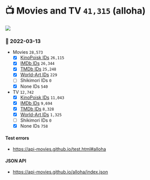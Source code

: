 # :tv: Movies and TV `41,315` (alloha)

<a href="https://API-Movies.github.io"><img src="https://API-Movies.github.io/banner.png?cache"></a>

### :date: 2022-03-13
- Movies `28,573`
  - [x] <a href="https://API-Movies.github.io/alloha/movie_kinopoisk_ids.json">KinoPoisk IDs</a> `26,115`
  - [x] <a href="https://API-Movies.github.io/alloha/movie_imdb_ids.json">IMDb IDs</a> `26,344`
  - [x] <a href="https://API-Movies.github.io/alloha/movie_tmdb_ids.json">TMDb IDs</a> `25,248`
  - [x] <a href="https://API-Movies.github.io/alloha/movie_world_art_ids.json">World-Art IDs</a> `229`
  - [ ] Shikimori IDs `0`
  - [x] None IDs `540`
- TV `12,742`
  - [x] <a href="https://API-Movies.github.io/alloha/tv_kinopoisk_ids.json">KinoPoisk IDs</a> `11,043`
  - [x] <a href="https://API-Movies.github.io/alloha/tv_imdb_ids.json">IMDb IDs</a> `9,694`
  - [x] <a href="https://API-Movies.github.io/alloha/tv_tmdb_ids.json">TMDb IDs</a> `8,328`
  - [x] <a href="https://API-Movies.github.io/alloha/tv_world_art_ids.json">World-Art IDs</a> `1,325`
  - [ ] Shikimori IDs `0`
  - [x] None IDs `758`
#### Test errors
- <a href='https://api-movies.github.io/test.html#alloha'>https://api-movies.github.io/test.html#alloha</a>
#### JSON API
- <a href='https://api-movies.github.io/alloha/index.json'>https://api-movies.github.io/alloha/index.json</a>
